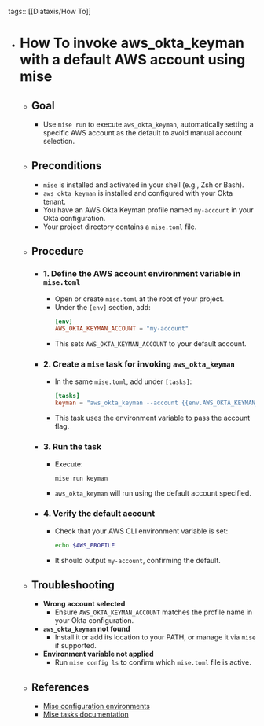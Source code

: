 tags:: [[Diataxis/How To]]

- # How To invoke aws_okta_keyman with a default AWS account using mise
	- ## Goal
		- Use `mise run` to execute `aws_okta_keyman`, automatically setting a specific AWS account as the default to avoid manual account selection.
	- ## Preconditions
		- `mise` is installed and activated in your shell (e.g., Zsh or Bash).
		- `aws_okta_keyman` is installed and configured with your Okta tenant.
		- You have an AWS Okta Keyman profile named `my-account` in your Okta configuration.
		- Your project directory contains a `mise.toml` file.
	- ## Procedure
		- ### 1. Define the AWS account environment variable in `mise.toml`
			- Open or create `mise.toml` at the root of your project.
			- Under the `[env]` section, add:
			  ~~~toml
			  [env]
			  AWS_OKTA_KEYMAN_ACCOUNT = "my-account"
			  ~~~
			- This sets `AWS_OKTA_KEYMAN_ACCOUNT` to your default account.
		- ### 2. Create a `mise` task for invoking `aws_okta_keyman`
			- In the same `mise.toml`, add under `[tasks]`:
			  ~~~toml
			  [tasks]
			  keyman = "aws_okta_keyman --account {{env.AWS_OKTA_KEYMAN_ACCOUNT}}"
			  ~~~
			- This task uses the environment variable to pass the account flag.
		- ### 3. Run the task
			- Execute:
			  ~~~sh
			  mise run keyman
			  ~~~
			- `aws_okta_keyman` will run using the default account specified.
		- ### 4. Verify the default account
			- Check that your AWS CLI environment variable is set:
			  ~~~sh
			  echo $AWS_PROFILE
			  ~~~
			- It should output `my-account`, confirming the default.
	- ## Troubleshooting
		- **Wrong account selected**
			- Ensure `AWS_OKTA_KEYMAN_ACCOUNT` matches the profile name in your Okta configuration.
		- **`aws_okta_keyman` not found**
			- Install it or add its location to your PATH, or manage it via `mise` if supported.
		- **Environment variable not applied**
			- Run `mise config ls` to confirm which `mise.toml` file is active.
	- ## References
		- [Mise configuration environments](https://mise.jdx.dev/configuration/environments.html)
		- [Mise tasks documentation](https://mise.jdx.dev/tasks/)